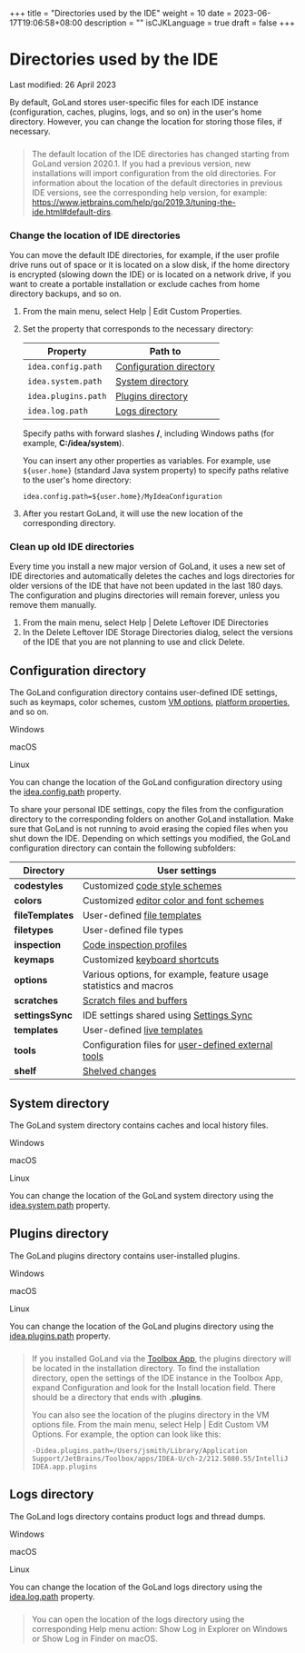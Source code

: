 +++
title = "Directories used by the IDE"
weight = 10
date = 2023-06-17T19:06:58+08:00
description = ""
isCJKLanguage = true
draft = false
+++
# Directories used by the IDE﻿

Last modified: 26 April 2023

By default, GoLand stores user-specific files for each IDE instance (configuration, caches, plugins, logs, and so on) in the user's home directory. However, you can change the location for storing those files, if necessary.

> ### 
>
> 
>
> The default location of the IDE directories has changed starting from GoLand version 2020.1. If you had a previous version, new installations will import configuration from the old directories. For information about the location of the default directories in previous IDE versions, see the corresponding help version, for example: https://www.jetbrains.com/help/go/2019.3/tuning-the-ide.html#default-dirs.

### Change the location of IDE directories﻿

You can move the default IDE directories, for example, if the user profile drive runs out of space or it is located on a slow disk, if the home directory is encrypted (slowing down the IDE) or is located on a network drive, if you want to create a portable installation or exclude caches from home directory backups, and so on.

1. From the main menu, select Help | Edit Custom Properties.

2. Set the property that corresponds to the necessary directory:

   | Property            | Path to                                                      |
   | ------------------- | ------------------------------------------------------------ |
   | `idea.config.path`  | [Configuration directory](https://www.jetbrains.com/help/go/directories-used-by-the-ide-to-store-settings-caches-plugins-and-logs.html#config-directory) |
   | `idea.system.path`  | [System directory](https://www.jetbrains.com/help/go/directories-used-by-the-ide-to-store-settings-caches-plugins-and-logs.html#system-directory) |
   | `idea.plugins.path` | [Plugins directory](https://www.jetbrains.com/help/go/directories-used-by-the-ide-to-store-settings-caches-plugins-and-logs.html#plugins-directory) |
   | `idea.log.path`     | [Logs directory](https://www.jetbrains.com/help/go/directories-used-by-the-ide-to-store-settings-caches-plugins-and-logs.html#logs-directory) |

   Specify paths with forward slashes **/**, including Windows paths (for example, **C:/idea/system**).

   You can insert any other properties as variables. For example, use `${user.home}` (standard Java system property) to specify paths relative to the user's home directory:

   ```plaintext
   idea.config.path=${user.home}/MyIdeaConfiguration
   ```

   

3. After you restart GoLand, it will use the new location of the corresponding directory.

### Clean up old IDE directories﻿

Every time you install a new major version of GoLand, it uses a new set of IDE directories and automatically deletes the caches and logs directories for older versions of the IDE that have not been updated in the last 180 days. The configuration and plugins directories will remain forever, unless you remove them manually.

1. From the main menu, select Help | Delete Leftover IDE Directories
2. In the Delete Leftover IDE Storage Directories dialog, select the versions of the IDE that you are not planning to use and click Delete.

## Configuration directory﻿

The GoLand configuration directory contains user-defined IDE settings, such as keymaps, color schemes, custom [VM options](https://www.jetbrains.com/help/go/tuning-the-ide.html#configure-jvm-options), [platform properties](https://www.jetbrains.com/help/go/tuning-the-ide.html#configure-platform-properties), and so on.



Windows

macOS

Linux







You can change the location of the GoLand configuration directory using the [idea.config.path](https://www.jetbrains.com/help/go/directories-used-by-the-ide-to-store-settings-caches-plugins-and-logs.html#idea.config.path) property.

To share your personal IDE settings, copy the files from the configuration directory to the corresponding folders on another GoLand installation. Make sure that GoLand is not running to avoid erasing the copied files when you shut down the IDE. Depending on which settings you modified, the GoLand configuration directory can contain the following subfolders:

| Directory         | User settings                                                |
| ----------------- | ------------------------------------------------------------ |
| **codestyles**    | Customized [code style schemes](https://www.jetbrains.com/help/go/configuring-code-style.html) |
| **colors**        | Customized [editor color and font schemes](https://www.jetbrains.com/help/go/configuring-colors-and-fonts.html) |
| **fileTemplates** | User-defined [file templates](https://www.jetbrains.com/help/go/using-file-and-code-templates.html) |
| **filetypes**     | User-defined file types                                      |
| **inspection**    | [Code inspection profiles](https://www.jetbrains.com/help/go/code-inspection.html) |
| **keymaps**       | Customized [keyboard shortcuts](https://www.jetbrains.com/help/go/configuring-keyboard-and-mouse-shortcuts.html) |
| **options**       | Various options, for example, feature usage statistics and macros |
| **scratches**     | [Scratch files and buffers](https://www.jetbrains.com/help/go/scratches.html) |
| **settingsSync**  | IDE settings shared using [Settings Sync](https://www.jetbrains.com/help/go/sharing-your-ide-settings.html#IDE_settings_sync) |
| **templates**     | User-defined [live templates](https://www.jetbrains.com/help/go/using-live-templates.html) |
| **tools**         | Configuration files for [user-defined external tools](https://www.jetbrains.com/help/go/configuring-third-party-tools.html) |
| **shelf**         | [Shelved changes](https://www.jetbrains.com/help/go/work-on-several-features-simultaneously.html#shelve) |

## System directory﻿

The GoLand system directory contains caches and local history files.



Windows

macOS

Linux







You can change the location of the GoLand system directory using the [idea.system.path](https://www.jetbrains.com/help/go/directories-used-by-the-ide-to-store-settings-caches-plugins-and-logs.html#idea.system.path) property.

## Plugins directory﻿

The GoLand plugins directory contains user-installed plugins.



Windows

macOS

Linux







You can change the location of the GoLand plugins directory using the [idea.plugins.path](https://www.jetbrains.com/help/go/directories-used-by-the-ide-to-store-settings-caches-plugins-and-logs.html#idea.plugins.path) property.

> ### 
>
> 
>
> If you installed GoLand via the [Toolbox App](https://www.jetbrains.com/toolbox/app/), the plugins directory will be located in the installation directory. To find the installation directory, open the settings of the IDE instance in the Toolbox App, expand Configuration and look for the Install location field. There should be a directory that ends with **.plugins**.
>
> You can also see the location of the plugins directory in the VM options file. From the main menu, select Help | Edit Custom VM Options. For example, the option can look like this:
>
> ```plaintext
> -Didea.plugins.path=/Users/jsmith/Library/Application Support/JetBrains/Toolbox/apps/IDEA-U/ch-2/212.5080.55/IntelliJ IDEA.app.plugins
> ```

## Logs directory﻿

The GoLand logs directory contains product logs and thread dumps.



Windows

macOS

Linux







You can change the location of the GoLand logs directory using the [idea.log.path](https://www.jetbrains.com/help/go/directories-used-by-the-ide-to-store-settings-caches-plugins-and-logs.html#idea.log.path) property.

> ### 
>
> 
>
> You can open the location of the logs directory using the corresponding Help menu action: Show Log in Explorer on Windows or Show Log in Finder on macOS.